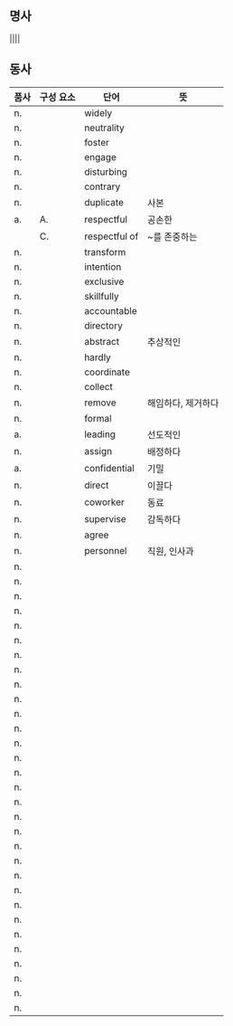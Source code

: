 ## 명사
||||

## 동사

|품사|구성 요소|단어|뜻|
|---|---|---|---|
|n.||widely||
|n.||neutrality||
|n.||foster||
|n.||engage||
|n.||disturbing||
|n.||contrary||
|n.||duplicate|사본|
|a.|A.|respectful|공손한|
||C.|respectful of|~를 존중하는|
|n.||transform||
|n.||intention||
|n.||exclusive||
|n.||skillfully||
|n.||accountable||
|n.||directory||
|n.||abstract|추상적인|
|n.||hardly||
|n.||coordinate||
|n.||collect||
|n.||remove|해임하다, 제거하다|
|n.||formal||
|a.||leading|선도적인|
|n.||assign|배정하다|
|a.||confidential|기밀|
|n.||direct|이끌다|
|n.||coworker|동료|
|n.||supervise|감독하다|
|n.||agree||
|n.||personnel|직원, 인사과|
|n.||||
|n.||||
|n.||||
|n.||||
|n.||||
|n.||||
|n.||||
|n.||||
|n.||||
|n.||||
|n.||||
|n.||||
|n.||||
|n.||||
|n.||||
|n.||||
|n.||||
|n.||||
|n.||||
|n.||||
|n.||||
|n.||||
|n.||||
|n.||||
|n.||||
|n.||||
|n.||||
|n.||||
|n.||||
|n.||||
|n.||||
